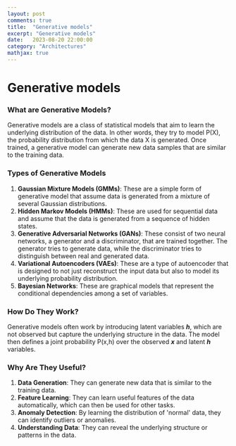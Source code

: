 ```yaml
---
layout: post
comments: true
title:  "Generative models"
excerpt: "Generative models"
date:   2023-08-20 22:00:00
category: "Architectures"
mathjax: true
---
```


# Generative models

### **What are Generative Models?**

Generative models are a class of statistical models that aim to learn the underlying distribution of the data. In other words, they try to model P(X), the probability distribution from which the data X is generated. Once trained, a generative model can generate new data samples that are similar to the training data.

### **Types of Generative Models**

1. **Gaussian Mixture Models (GMMs)**: These are a simple form of generative model that assume data is generated from a mixture of several Gaussian distributions.
2. **Hidden Markov Models (HMMs)**: These are used for sequential data and assume that the data is generated from a sequence of hidden states.
3. **Generative Adversarial Networks (GANs)**: These consist of two neural networks, a generator and a discriminator, that are trained together. The generator tries to generate data, while the discriminator tries to distinguish between real and generated data.
4. **Variational Autoencoders (VAEs)**: These are a type of autoencoder that is designed to not just reconstruct the input data but also to model its underlying probability distribution.
5. **Bayesian Networks**: These are graphical models that represent the conditional dependencies among a set of variables.

### **How Do They Work?**

Generative models often work by introducing latent variables ***h***, which are not observed but capture the underlying structure in the data. The model then defines a joint probability P(x,h) over the observed ***x*** and latent ***h*** variables.

### **Why Are They Useful?**

1. **Data Generation**: They can generate new data that is similar to the training data.
2. **Feature Learning**: They can learn useful features of the data automatically, which can then be used for other tasks.
3. **Anomaly Detection**: By learning the distribution of 'normal' data, they can identify outliers or anomalies.
4. **Understanding Data**: They can reveal the underlying structure or patterns in the data.

